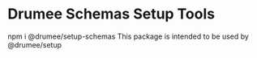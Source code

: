 # Drumee Schemas Setup Tools
npm i @drumee/setup-schemas
This package is intended to be used by @drumee/setup 